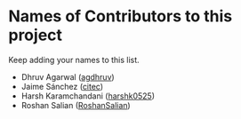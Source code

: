 # Names of Contributors to this project

Keep adding your names to this list.

* Dhruv Agarwal ([agdhruv](https://github.com/agdhruv))
* Jaime Sánchez ([citec](https://github.com/citec))
* Harsh Karamchandani ([harshk0525](https://github.com/harshk0525))
* Roshan Salian ([RoshanSalian](https://github.com/RoshanSalian))
